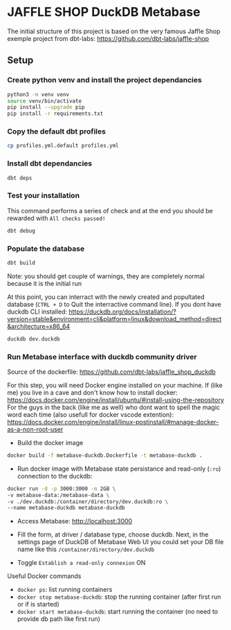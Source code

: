 # JAFFLE SHOP DuckDB Metabase

The initial structure of this project is based on the very famous Jaffle Shop exemple project from dbt-labs: <https://github.com/dbt-labs/jaffle-shop>

## Setup

### Create python venv and install the project dependancies

```sh
python3 -m venv venv
source venv/bin/activate
pip install --upgrade pip
pip install -r requirements.txt
```

### Copy the default dbt profiles

```sh
cp profiles.yml.default profiles.yml
```

### Install dbt dependancies

```sh
dbt deps
```

### Test your installation

This command performs a series of check and at the end you should be rewarded with `All checks passed!`

```sh
dbt debug
```

### Populate the database

```sh
dbt build
```

Note: you should get couple of warnings, they are completely normal because it is the initial run

At this point, you can interract with the newly created and popultated database (`CTRL + D` to Quit the interractive command line).
If you dont have duckdb CLI installed: <https://duckdb.org/docs/installation/?version=stable&environment=cli&platform=linux&download_method=direct&architecture=x86_64>

```sh
duckdb dev.duckdb
```

### Run Metabase interface with duckdb community driver

Source of the dockerfile: <https://github.com/dbt-labs/jaffle_shop_duckdb>

For this step, you will need Docker engine installed on your machine. If (like me) you live in a cave and don't know how to install docker: <https://docs.docker.com/engine/install/ubuntu/#install-using-the-repository>
For the guys in the back (like me as well) who dont want to spell the magic word each time (also usefull for docker vscode extention): <https://docs.docker.com/engine/install/linux-postinstall/#manage-docker-as-a-non-root-user>

- Build the docker image

```sh
docker build -f metabase-duckdb.Dockerfile -t metabase-duckdb .
```

- Run docker image with Metabase state persistance and read-only (`:ro`) connection to the duckdb:

```sh
docker run -d -p 3000:3000 -m 2GB \
-v metabase-data:/metabase-data \
-v ./dev.duckdb:/container/directory/dev.duckdb:ro \
--name metabase-duckdb metabase-duckdb
```

- Access Metabase: <http://localhost:3000>

- Fill the form, at driver / database type, choose duckdb. Next, in the settings page of DuckDB of Metabase Web UI you could set your DB file name like this `/container/directory/dev.duckdb`
- Toggle `Establish a read-only connexion` ON

Useful Docker commands

- `docker ps`: list running containers
- `docker stop metabase-duckdb`: stop the running container (after first run or if is started)
- `docker start metabase-duckdb`: start running the container (no need to provide db path like first run)
